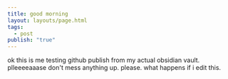 ```yaml
---
title: good morning
layout: layouts/page.html
tags:
  - post
publish: "true"
---
```

ok this is me testing github publish from my actual obsidian vault. plleeeeaaase don't mess anything up. please. what happens if i edit this.
